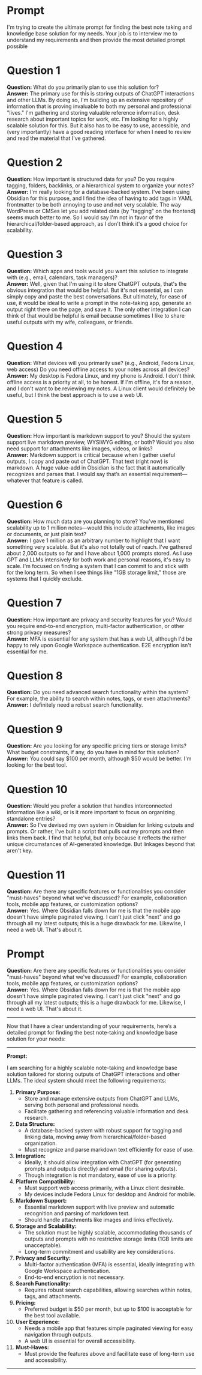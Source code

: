 # Prompt

I'm trying to create the ultimate prompt for finding the best note taking and knowledge base solution for my needs. Your job is to interview me to understand my requirements and then provide the most detailed prompt possible

# Question 1

**Question:** What do you primarily plan to use this solution for?\
**Answer:** The primary use for this is storing outputs of ChatGPT interactions and other LLMs. By doing so, I'm building up an extensive repository of information that is proving invaluable to both my personal and professional "lives." I'm gathering and storing valuable reference information, desk research about important topics for work, etc. I'm looking for a highly scalable solution for this. But it also has to be easy to use, accessible, and (very importantly) have a good reading interface for when I need to review and read the material that I've gathered.

# Question 2

**Question:** How important is structured data for you? Do you require tagging, folders, backlinks, or a hierarchical system to organize your notes?\
**Answer:** I'm really looking for a database-backed system. I've been using Obsidian for this purpose, and I find the idea of having to add tags in YAML frontmatter to be both annoying to use and not very scalable. The way WordPress or CMSes let you add related data (by "tagging" on the frontend) seems much better to me. So I would say I'm not in favor of the hierarchical/folder-based approach, as I don't think it's a good choice for scalability.

# Question 3

**Question:** Which apps and tools would you want this solution to integrate with (e.g., email, calendars, task managers)?\
**Answer:** Well, given that I'm using it to store ChatGPT outputs, that's the obvious integration that would be helpful. But it's not essential, as I can simply copy and paste the best conversations. But ultimately, for ease of use, it would be ideal to write a prompt in the note-taking app, generate an output right there on the page, and save it. The only other integration I can think of that would be helpful is email because sometimes I like to share useful outputs with my wife, colleagues, or friends.

# Question 4

**Question:** What devices will you primarily use? (e.g., Android, Fedora Linux, web access) Do you need offline access to your notes across all devices?\
**Answer:** My desktop is Fedora Linux, and my phone is Android. I don't think offline access is a priority at all, to be honest. If I'm offline, it's for a reason, and I don't want to be reviewing my notes. A Linux client would definitely be useful, but I think the best approach is to use a web UI.

# Question 5

**Question:** How important is markdown support to you? Should the system support live markdown preview, WYSIWYG editing, or both? Would you also need support for attachments like images, videos, or links?\
**Answer:** Markdown support is critical because when I gather useful outputs, I copy and paste out of ChatGPT. That text (right now) is markdown. A huge value-add in Obsidian is the fact that it automatically recognizes and parses that. I would say that’s an essential requirement—whatever that feature is called.

# Question 6

**Question:** How much data are you planning to store? You’ve mentioned scalability up to 1 million notes—would this include attachments, like images or documents, or just plain text?\
**Answer:** I gave 1 million as an arbitrary number to highlight that I want something very scalable. But it's also not totally out of reach. I've gathered about 2,000 outputs so far and I have about 1,000 prompts stored. As I use GPT and LLMs intensively for both work and personal reasons, it's easy to scale. I'm focused on finding a system that I can commit to and stick with for the long term. So when I see things like "1GB storage limit," those are systems that I quickly exclude.

# Question 7

**Question:** How important are privacy and security features for you? Would you require end-to-end encryption, multi-factor authentication, or other strong privacy measures?\
**Answer:** MFA is essential for any system that has a web UI, although I'd be happy to rely upon Google Workspace authentication. E2E encryption isn't essential for me.

# Question 8

**Question:** Do you need advanced search functionality within the system? For example, the ability to search within notes, tags, or even attachments?\
**Answer:** I definitely need a robust search functionality.

# Question 9

**Question:** Are you looking for any specific pricing tiers or storage limits? What budget constraints, if any, do you have in mind for this solution?\
**Answer:** You could say $100 per month, although $50 would be better. I'm looking for the best tool.

# Question 10

**Question:** Would you prefer a solution that handles interconnected information like a wiki, or is it more important to focus on organizing standalone entries?\
**Answer:** So I've devised my own system in Obsidian for linking outputs and prompts. Or rather, I've built a script that pulls out my prompts and then links them back. I find that helpful, but only because it reflects the rather unique circumstances of AI-generated knowledge. But linkages beyond that aren't key.

# Question 11

**Question:** Are there any specific features or functionalities you consider "must-haves" beyond what we've discussed? For example, collaboration tools, mobile app features, or customization options?\
**Answer:** Yes. Where Obsidian falls down for me is that the mobile app doesn't have simple paginated viewing. I can't just click "next" and go through all my latest outputs; this is a huge drawback for me. Likewise, I need a web UI. That's about it.

# Prompt

**Question:** Are there any specific features or functionalities you consider "must-haves" beyond what we've discussed? For example, collaboration tools, mobile app features, or customization options?\
**Answer:** Yes. Where Obsidian falls down for me is that the mobile app doesn't have simple paginated viewing. I can't just click "next" and go through all my latest outputs; this is a huge drawback for me. Likewise, I need a web UI. That's about it.

---

Now that I have a clear understanding of your requirements, here’s a detailed prompt for finding the best note-taking and knowledge base solution for your needs:

---

**Prompt:**

I am searching for a highly scalable note-taking and knowledge base solution tailored for storing outputs of ChatGPT interactions and other LLMs. The ideal system should meet the following requirements:

1. **Primary Purpose:**
   - Store and manage extensive outputs from ChatGPT and LLMs, serving both personal and professional needs.
   - Facilitate gathering and referencing valuable information and desk research.
2. **Data Structure:**
   - A database-backed system with robust support for tagging and linking data, moving away from hierarchical/folder-based organization.
   - Must recognize and parse markdown text efficiently for ease of use.
3. **Integration:**
   - Ideally, it should allow integration with ChatGPT (for generating prompts and outputs directly) and email (for sharing outputs).
   - Though integration is not mandatory, ease of use is a priority.
4. **Platform Compatibility:**
   - Must support web access primarily, with a Linux client desirable.
   - My devices include Fedora Linux for desktop and Android for mobile.
5. **Markdown Support:**
   - Essential markdown support with live preview and automatic recognition and parsing of markdown text.
   - Should handle attachments like images and links effectively.
6. **Storage and Scalability:**
   - The solution must be highly scalable, accommodating thousands of outputs and prompts with no restrictive storage limits (1GB limits are unacceptable).
   - Long-term commitment and usability are key considerations.
7. **Privacy and Security:**
   - Multi-factor authentication (MFA) is essential, ideally integrating with Google Workspace authentication.
   - End-to-end encryption is not necessary.
8. **Search Functionality:**
   - Requires robust search capabilities, allowing searches within notes, tags, and attachments.
9. **Pricing:**
   - Preferred budget is $50 per month, but up to $100 is acceptable for the best tool available.
10. **User Experience:**
    - Needs a mobile app that features simple paginated viewing for easy navigation through outputs.
    - A web UI is essential for overall accessibility.
11. **Must-Haves:**
    - Must provide the features above and facilitate ease of long-term use and accessibility.

---
